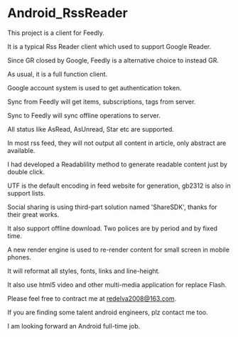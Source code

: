 Android_RssReader
=================

This project is a client for Feedly.

It is a typical Rss Reader client which used to support Google Reader.

Since GR closed by Google, Feedly is a alternative choice to instead GR.

As usual, it is a full function client.

Google account system is used to get authentication token.

Sync from Feedly will get items, subscriptions, tags from server.

Sync to Feedly will sync offline operations to server.

All status like AsRead, AsUnread, Star etc are supported.

In most rss feed, they will not output all content in article, only abstract are available.

I had developed a Readablility method to generate readable content just by double click.

UTF is the default encoding in feed website for generation, gb2312 is also in support lists.

Social sharing is using third-part solution named 'ShareSDK', thanks for their great works.

It also support offline download. Two polices are by period and by fixed time.

A new render engine is used to re-render content for small screen in mobile phones.

It will reformat all styles, fonts, links and line-height.

It also use html5 video and other multi-media application for replace Flash.

Please feel free to contract me at redelva2008@163.com.

If you are finding some talent android engineers, plz contact me too.

I am looking forward an Android full-time job.

